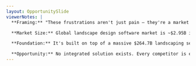 ```yaml
---
layout: OpportunitySlide
viewerNotes: |
  **Framing:** "These frustrations aren't just pain — they're a market signal."

  **Market Size:** Global landscape design software market is ~$2.95B in 2024 and forecasted to reach $5.45B by 2030, growing at a healthy 10.8% CAGR.

  **Foundation:** It's built on top of a massive $264.7B landscaping services industry. This is no niche; it's a core part of the economy.

  **Opportunity:** No integrated solution exists. Every competitor is either too complex, too simple, or too fragmented. That leaves a wide-open gap for Flora to lead.
---
```

